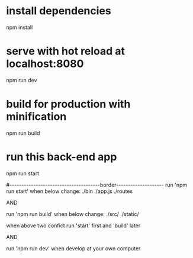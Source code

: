 
# install dependencies
npm install

# serve with hot reload at localhost:8080
npm run dev

# build for production with minification
npm run build

# run this back-end app
npm run start

#--------------------------------------border--------------------
run 'npm run start' when below change:
  ./bin
  ./app.js
  ./routes

AND

run 'npm run build' when below change:
  ./src/
  ./static/

when above two confict run 'start' first and 'build' later

AND

run 'npm run dev' when develop at your own computer

